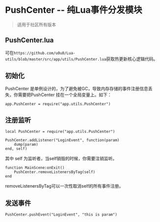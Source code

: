 # PushCenter -- 纯Lua事件分发模块

> 适用于社区所有版本

## PushCenter.lua

可在`https://github.com/u0u0/Lua-utils/blob/master/src/app/utils/PushCenter.lua`获取热更新核心逻辑代码。

## 初始化

PushCenter 是单例设计的，为了避免被GC，导致内存存储的事件注册信息丢失，你需要把PushCenter 挂在一个全局变量上。如下：

```
app.PushCenter = require("app.utils.PushCenter")
```

## 注册监听

```
local PushCenter = require("app.utils.PushCenter")

PushCenter.addListener("LoginEvent", function(param)
	dump(param)
end, self)
```

其中 self 为监听者，当self销毁的时候，你需要注销监听。

```
function MainScene:onExit()
	PushCenter.removeListenersByTag(self)
end
```

removeListenersByTag可以一次性取消self的所有事件注册。

## 发送事件

```
PushCenter.pushEvent("LoginEvent", "this is param")
```